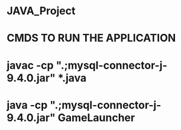 # JAVA_Project

# CMDS TO RUN THE APPLICATION
# javac -cp ".;mysql-connector-j-9.4.0.jar" *.java
# java -cp ".;mysql-connector-j-9.4.0.jar" GameLauncher

<!-- 
git add .
git commit -m "anything"
git push origin main

git reset --hard HEAD
git pull
git status


DATABASE CREATION:

CREATE DATABASE DevilLevelGame;

USE DevilLevelGame;

CREATE TABLE players (
    id INT AUTO_INCREMENT PRIMARY KEY,
    username VARCHAR(50),
    password VARCHAR(255),
    name VARCHAR(100),
    level_cleared DECIMAL(10,0)
);

CREATE TABLE gamescores (
    id INT AUTO_INCREMENT PRIMARY KEY,
    player_id INT,
    score INT,
    timestamp TIMESTAMP DEFAULT CURRENT_TIMESTAMP,
    FOREIGN KEY (player_id) REFERENCES players(id)
        ON UPDATE RESTRICT
        ON DELETE CASCADE
);

SHOW TABLES;
select * from players;
select * from gamescores;
-->
